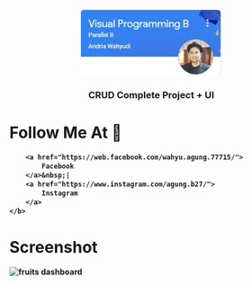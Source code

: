 
<p align="center"><img src="https://raw.githubusercontent.com/WahyuAgungBudiyanto/VISPRO_PhonebookDatabase/main/CRUD%20AGUNG/Annotation%202021-10-15%20175212.jpg" width=250></p>

<h3 align="center">
CRUD Complete Project + UI</h3>

# Follow Me At 🔗
<p align="center">
	<b>
		
		<a href="https://web.facebook.com/wahyu.agung.77715/">
			Facebook
		</a>&nbsp;|
		<a href="https://www.instagram.com/agung.b27/">
			Instagram
		</a>
	</b>
  </p>
  



# Screenshot
![fruits dashboard](https://github.com/WahyuAgungBudiyanto/VISPRO_PhonebookDatabase/blob/main/CRUD%20AGUNG/2021-10-15%2017-58-12.gif)


